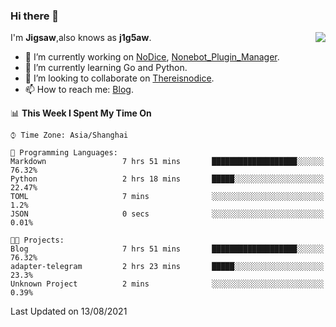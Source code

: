 ### Hi there 👋

<a href="#">
  <img align="right" src="https://github-readme-stats.vercel.app/api?username=j1g5awi&count_private=true&show_icons=true&title_color=80070B&text_color=B3B3B3&bg_color=212121&icon_color=80070B" />
</a>

I'm **Jigsaw**,also knows as **j1g5aw**.

- 🔭 I’m currently working on [NoDice](https://github.com/thereisnodice/nodice2), [Nonebot_Plugin_Manager](https://github.com/Jigsaw111/nonebot_plugin_manager).
- 🌱 I’m currently learning Go and Python.
- 👯 I’m looking to collaborate on [Thereisnodice](https://github.com/thereisnodice).
- 📫 How to reach me: [Blog](https://blog.maddestroyer.xyz/).

<!--START_SECTION:waka-->
📊 **This Week I Spent My Time On** 

```text
⌚︎ Time Zone: Asia/Shanghai

💬 Programming Languages: 
Markdown                 7 hrs 51 mins       ███████████████████░░░░░░   76.32% 
Python                   2 hrs 18 mins       █████░░░░░░░░░░░░░░░░░░░░   22.47% 
TOML                     7 mins              ░░░░░░░░░░░░░░░░░░░░░░░░░   1.2% 
JSON                     0 secs              ░░░░░░░░░░░░░░░░░░░░░░░░░   0.01%

🐱‍💻 Projects: 
Blog                     7 hrs 51 mins       ███████████████████░░░░░░   76.32% 
adapter-telegram         2 hrs 23 mins       █████░░░░░░░░░░░░░░░░░░░░   23.3% 
Unknown Project          2 mins              ░░░░░░░░░░░░░░░░░░░░░░░░░   0.39%

```


 Last Updated on 13/08/2021
<!--END_SECTION:waka-->
